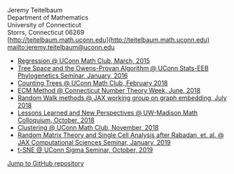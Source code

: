 Jeremy Teitelbaum   
Department of Mathematics   
University of Connecticut   
Storrs, Connecticut 06269   
[http://teitelbaum.math.uconn.edu](http://teitelbaum.math.uconn.edu)  
[mailto:jeremy.teitelbaum@uconn.edu](mailto:jeremy.teitelbaum@uconn.edu)  

- [Regression @ UConn Math Club, March, 2015](./MathTalk.slides.html)
- [Tree Space and the Owens-Provan Algorithm @ UConn Stats-EEB Phylogenetics Seminar, January, 2016](./tree_space_talk.pdf)
- [Counting Trees @ UConn Math Club, February 2018](./talk.pdf)
- [ECM Method @ Connecticut Number Theory Week, June, 2018](./ctnt2018.pdf) 
- [Random Walk methods @ JAX working group on graph embedding, July 2018](./graphE.pdf)
- [Lessons Learned and New Perspectives @ UW-Madison Math Colloquium, October, 2018](./wisconsin.pdf)
- [Clustering @ UConn Math Club, November, 2018](./clustering.pdf)
- [Random Matrix Theory and Single Cell Analysis after Rabadan, et. al. @ JAX Computational Sciences Seminar, January, 2019](./jax_random_matrices.pdf)
- [t-SNE @ UConn Sigma Seminar, October, 2019](./sigma.pdf)

[Jump to GitHub repository](http://github.uconn.edu/jet08013/Talks.git)
